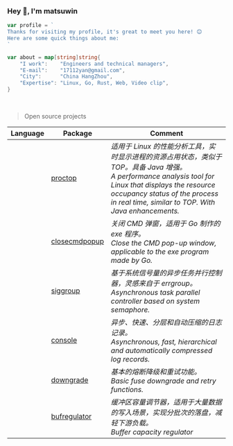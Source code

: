 ### Hey 👋, I'm matsuwin

```go
var profile = `
Thanks for visiting my profile, it's great to meet you here! 😊
Here are some quick things about me:
`

var about = map[string]string{
    "I work":    "Engineers and technical managers",
    "E-mail":    "17112yan@gmail.com",
    "City":      "China HangZhou",
    "Expertise": "Linux, Go, Rust, Web, Video clip",
}
```

<br>

> Open source projects

| Language | Package | Comment|
|:---:|---|---|
<img height="14" src="https://go.dev/images/go-logo-blue.svg"> | [proctop](https://github.com/matsuwin/proctop) | *适用于 Linux 的性能分析工具，实时显示进程的资源占用状态，类似于 TOP。具备 Java 增强。<br>A performance analysis tool for Linux that displays the resource occupancy status of the process in real time, similar to TOP. With Java enhancements.*
<img height="14" src="https://go.dev/images/go-logo-blue.svg"> | [closecmdpopup](https://github.com/matsuwin/closecmdpopup) | *关闭 CMD 弹窗，适用于 Go 制作的 exe 程序。<br>Close the CMD pop-up window, applicable to the exe program made by Go.*
<img height="14" src="https://go.dev/images/go-logo-blue.svg"> | [siggroup](https://github.com/matsuwin/siggroup) | *基于系统信号量的异步任务并行控制器，灵感来自于 errgroup。<br>Asynchronous task parallel controller based on system semaphore.*
<img height="14" src="https://go.dev/images/go-logo-blue.svg"> | [console](https://github.com/matsuwin/console) | *异步、快速、分层和自动压缩的日志记录。<br>Asynchronous, fast, hierarchical and automatically compressed log records.*
<img height="14" src="https://go.dev/images/go-logo-blue.svg"> | [downgrade](https://github.com/matsuwin/downgrade) | *基本的熔断降级和重试功能。<br>Basic fuse downgrade and retry functions.*
<img height="14" src="https://go.dev/images/go-logo-blue.svg"> | [bufregulator](https://github.com/matsuwin/bufregulator) | *缓冲区容量调节器，适用于大量数据的写入场景，实现分批次的落盘，减轻下游负载。<br>Buffer capacity regulator*
